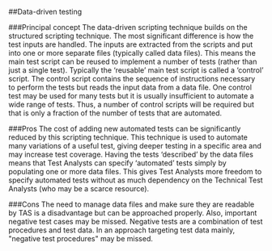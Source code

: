 ##Data-driven testing

###Principal concept
The data-driven scripting technique builds on the structured scripting technique. The most
significant difference is how the test inputs are handled. The inputs are extracted from the scripts
and put into one or more separate files (typically called data files).
This means the main test script can be reused to implement a number of tests (rather than just a
single test). Typically the ‘reusable’ main test script is called a ‘control’ script. The control script
contains the sequence of instructions necessary to perform the tests but reads the input data from
a data file. One control test may be used for many tests but it is usually insufficient to automate a
wide range of tests. Thus, a number of control scripts will be required but that is only a fraction of
the number of tests that are automated.

###Pros
The cost of adding new automated tests can be significantly reduced by this scripting technique.
This technique is used to automate many variations of a useful test, giving deeper testing in a
specific area and may increase test coverage.
Having the tests ‘described’ by the data files means that Test Analysts can specify ‘automated’
tests simply by populating one or more data files. This gives Test Analysts more freedom to specify
automated tests without as much dependency on the Technical Test Analysts (who may be a
scarce resource).

###Cons
The need to manage data files and make sure they are readable by TAS is a disadvantage but can
be approached properly.
Also, important negative test cases may be missed. Negative tests are a combination of test
procedures and test data. In an approach targeting test data mainly, "negative test procedures"
may be missed.